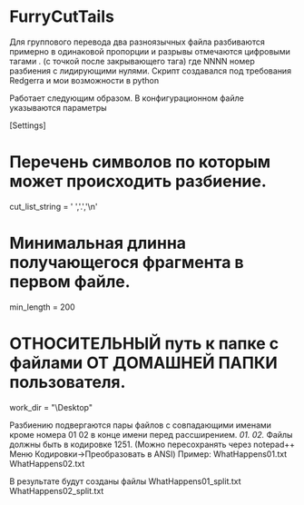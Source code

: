 # FurryCutTails
Для группового перевода два разноязычных файла разбиваются примерно в одинаковой пропорции и разрывы отмечаются цифровыми тагами <NNNN>. (с точкой после закрывающего тага)
где NNNN номер разбиения с лидирующими нулями.
Скрипт создавался под требования Redgerra и мои возможности в python

Работает следующим образом.
В конфигурационном файле указываются параметры


[Settings]
# Перечень символов по которым может происходить разбиение. 
cut_list_string = ' ','.','\n'
# Минимальная длинна получающегося фрагмента в первом файле.
min_length = 200
# ОТНОСИТЕЛЬНЫЙ путь к папке с файлами ОТ ДОМАШНЕЙ ПАПКИ пользователя.
work_dir = "\Desktop\"

Разбиению подвергаются пары файлов с совпадающими именами кроме номера 01 02  в конце имени перед рассширением. *01.*  *02.*
Файлы должны быть в кодировке 1251. (Можно пересохранять через notepad++ Меню Кодировки->Преобразовать в ANSI)
Пример:
WhatHappens01.txt
WhatHappens02.txt

В результате будут созданы файлы
WhatHappens01_split.txt
WhatHappens02_split.txt




